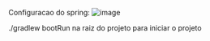 

Configuracao do spring:
![image](https://github.com/Diogomes/AplicacaoFull/assets/40742985/06adad67-1aec-4dcc-8472-08c38f6de303)

./gradlew bootRun na raiz do projeto para iniciar o projeto
